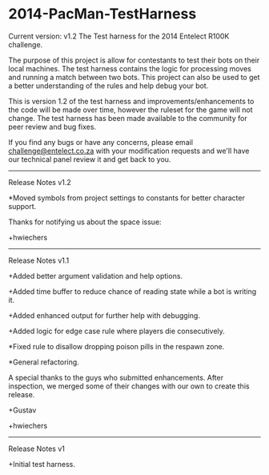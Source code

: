 2014-PacMan-TestHarness
=======================
Current version: v1.2
The Test harness for the 2014 Entelect R100K challenge.

The purpose of this project is allow for contestants to test their bots on their local machines. The test harness contains the logic for processing moves and running a match between two bots. This project can also be used to get a better understanding of the rules and help debug your bot.

This is version 1.2 of the test harness and improvements/enhancements to the code will be made over time, however the ruleset for the game will not change. The test harness has been made available to the community for peer review and bug fixes.

If you find any bugs or have any concerns, please email challenge@entelect.co.za with your modification requests and we'll have our technical panel review it and get back to you. 

-----------------------
Release Notes v1.2

*Moved symbols from project settings to constants for better character support.

Thanks for notifying us about the space issue:

+hwiechers

-----------------------
Release Notes v1.1

+Added better argument validation and help options.

+Added time buffer to reduce chance of reading state while a bot is writing it.

+Added enhanced output for further help with debugging.

+Added logic for edge case rule where players die consecutively.

*Fixed rule to disallow dropping poison pills in the respawn zone.

*General refactoring.

A special thanks to the guys who submitted enhancements. After inspection, we merged some of their changes with our own to create this release.

+Gustav

+hwiechers

-----------------------
Release Notes v1

+Initial test harness.
